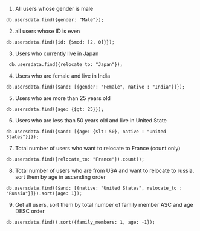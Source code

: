 1. All users whose gender is male

```
db.usersdata.find({gender: "Male"});
```

2. all users whose ID is even
```
db.usersdata.find({id: {$mod: [2, 0]}});
```

3. Users who currently live in Japan
```
 db.usersdata.find({relocate_to: "Japan"});
```

4. Users who are female and live in India
```
db.usersdata.find({$and: [{gender: "Female", native : "India"}]});
```

5. Users who are more than 25 years old
```
db.usersdata.find({age: {$gt: 25}});
```

6. Users who are less than 50 years old and live in United State
```
db.usersdata.find({$and: [{age: {$lt: 50}, native : "United States"}]});
```

7. Total number of users who want to relocate to France (count only)
```
db.usersdata.find({relocate_to: "France"}).count();
```

8. Total number of users who are from USA and want to relocate to russia, sort them by age in ascending order
```
db.usersdata.find({$and: [{native: "United States", relocate_to : "Russia"}]}).sort({age: 1});
```

9. Get all users, sort them by total number of family member ASC and age DESC order
```
db.usersdata.find().sort({family_members: 1, age: -1});
```